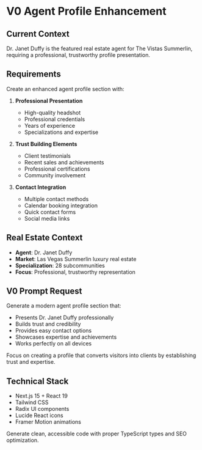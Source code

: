 # V0 Agent Profile Enhancement

## Current Context
Dr. Janet Duffy is the featured real estate agent for The Vistas Summerlin, requiring a professional, trustworthy profile presentation.

## Requirements
Create an enhanced agent profile section with:

1. **Professional Presentation**
   - High-quality headshot
   - Professional credentials
   - Years of experience
   - Specializations and expertise

2. **Trust Building Elements**
   - Client testimonials
   - Recent sales and achievements
   - Professional certifications
   - Community involvement

3. **Contact Integration**
   - Multiple contact methods
   - Calendar booking integration
   - Quick contact forms
   - Social media links

## Real Estate Context
- **Agent**: Dr. Janet Duffy
- **Market**: Las Vegas Summerlin luxury real estate
- **Specialization**: 28 subcommunities
- **Focus**: Professional, trustworthy representation

## V0 Prompt Request
Generate a modern agent profile section that:

- Presents Dr. Janet Duffy professionally
- Builds trust and credibility
- Provides easy contact options
- Showcases expertise and achievements
- Works perfectly on all devices

Focus on creating a profile that converts visitors into clients by establishing trust and expertise.

## Technical Stack
- Next.js 15 + React 19
- Tailwind CSS
- Radix UI components
- Lucide React icons
- Framer Motion animations

Generate clean, accessible code with proper TypeScript types and SEO optimization.
